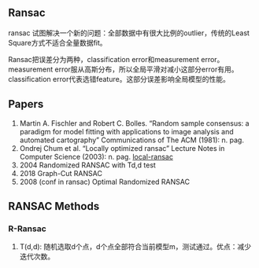 ## Ransac

ransac 试图解决一个新的问题：全部数据中有很大比例的outlier，传统的Least Square方式不适合全量数据fit。

Ransac把误差分为两种，classification error和measurement error。
measurement error服从高斯分布，所以全局平滑对减小这部分error有用。
classification error代表选错feature。这部分误差影响全局模型的性能。

## Papers

1. Martin A. Fischler and Robert C. Bolles. “Random sample consensus: a paradigm for model fitting with applications to image analysis and automated cartography” Communications of The ACM (1981): n. pag.
2. Ondrej Chum et al. “Locally optimized ransac” Lecture Notes in Computer Science (2003): n. pag. [local-ransac](3d-detection/ransac/images/local-ransac.png)
3. 2004 Randomized RANSAC with Td,d test
4. 2018 Graph-Cut RANSAC
5. 2008 (conf in ransac) Optimal Randomized RANSAC

## RANSAC Methods

### R-Ransac
1. T(d,d): 随机选取d个点，d个点全部符合当前模型m，测试通过。优点：减少迭代次数。